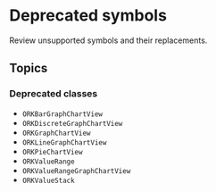 # Deprecated symbols

Review unsupported symbols and their replacements.

## Topics

### Deprecated classes

- ``ORKBarGraphChartView``
- ``ORKDiscreteGraphChartView``
- ``ORKGraphChartView``
- ``ORKLineGraphChartView``
- ``ORKPieChartView``
- ``ORKValueRange``
- ``ORKValueRangeGraphChartView``
- ``ORKValueStack``
